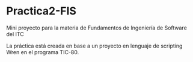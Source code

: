 # Practica2-FIS
Mini proyecto para la materia de Fundamentos de Ingeniería de Software del ITC


La práctica está creada en base a un proyecto en lenguaje de scripting Wren en el programa TIC-80.
